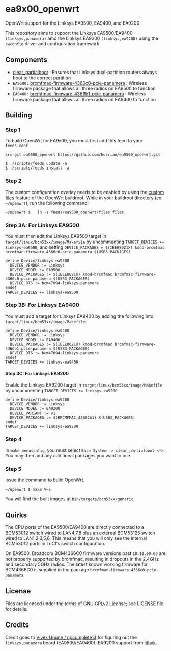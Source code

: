 ea9x00_openwrt
=====
OpenWrt support for the Linksys EA9500, EA9400, and EA9200

This repository aims to support the Linksys EA9500/EA9400 `(linksys,panamera)` amd the Linksys EA9200 `(linksys,ea9200)` using the `swconfig` driver and configuration framework.

## Components
* [clear_partialboot](https://github.com/hurrian/ea9500_openwrt/package/clear_partialboot) : Ensures that Linksys dual-partition routers always boot to the correct partition
* `EA9500:` [brcmfmac-firmware-4366c0-pcie-panamera](https://github.com/hurrian/ea9500_openwrt/package/brcmfmac-firmware-4366c0-pcie-panamera) : Wireless firmware package that allows all three radios on EA9500 to function
* `EA9400:` [brcmfmac-firmware-4366b1-pcie-panamera](https://github.com/hurrian/ea9500_openwrt/package/brcmfmac-firmware-4366b1-pcie-panamera) : Wireless firmware package that allows all three radios on EA9400 to function

## Building

### Step 1
To build OpenWrt for EA9x00, you must first add this feed to your `feeds.conf`

```
src-git ea9500_openwrt https://github.com/hurrian/ea9500_openwrt.git

$ ./scripts/feeds update -a
$ ./scripts/feeds install -a
```
### Step 2
The custom configuration overlay needs to be enabled by using the [custom files](https://openwrt.org/docs/guide-developer/build-system/use-buildsystem#custom_files) feature of the OpenWrt buildroot.
While in your buildroot directory (ex. ``~/openwrt``), run the following command:

```
~/openwrt $   ln -s feeds/ea9500_openwrt/files files
```

### Step 3A: For Linksys EA9500
You must then edit the Linksys EA9500 target in `target/linux/bcm53xx/image/Makefile` by uncommenting `TARGET_DEVICES += linksys-ea9500`, and setting `DEVICE_PACKAGES = $(IEEE8021X) kmod-brcmfmac brcmfmac-firmware-4366c0-pcie-panamera $(USB3_PACKAGES)`

```
define Device/linksys-ea9500
  DEVICE_VENDOR := Linksys
  DEVICE_MODEL := EA9500
  DEVICE_PACKAGES := $(IEEE8021X) kmod-brcmfmac brcmfmac-firmware-4366c0-pcie-panamera $(USB3_PACKAGES)
  DEVICE_DTS := bcm47094-linksys-panamera
endef
TARGET_DEVICES += linksys-ea9500
```

### Step 3B: For Linksys EA9400
You must add a target for Linksys EA9400 by adding the following into `target/linux/bcm53xx/image/Makefile`:

```
define Device/linksys-ea9400
  DEVICE_VENDOR := Linksys
  DEVICE_MODEL := EA9400
  DEVICE_PACKAGES := $(IEEE8021X) kmod-brcmfmac brcmfmac-firmware-4366b1-pcie-panamera $(USB3_PACKAGES)
  DEVICE_DTS := bcm47094-linksys-panamera
endef
TARGET_DEVICES += linksys-ea9400
```

#### Step 3C: For Linksys EA9200
Enable the Linksys EA9200 target in `target/linux/bcm53xx/image/Makefile` by uncommenting `TARGET_DEVICES += linksys-ea9200`
```
define Device/linksys-ea9200
  DEVICE_VENDOR := Linksys
  DEVICE_MODEL := EA9200
  DEVICE_VARIANT := v1
  DEVICE_PACKAGES := $(BRCMFMAC_43602A1) $(USB3_PACKAGES)
endef
TARGET_DEVICES += linksys-ea9200
```

### Step 4
In `make menuconfig`, you must select `Base System -> clear_partialboot <*>`.
You may then add any additional packages you want to use.

### Step 5
Issue the command to build OpenWrt.
```
~/openwrt $ make V=s
```
You will find the built images at `bin/targets/bcm53xx/generic`.

## Quirks
The CPU ports of the EA9500/EA9400 are directly connected to a BCM53012 switch wired to LAN4,7,8 plus an external BCM53125 switch wired to LAN1,2,3,5,6.
This means that you will only see the internal BCM53012 ports in LuCI's switch configuration.

On EA9500, Broadcom BCM4366C0 firmware versions past `10.10.69.69` are not properly supported by brcmfmac, resulting in dropouts in the 2.4GHz and secondary 5GHz radios.
The latest known working firmware for BCM4366C0 is supplied in the package `brcmfmac-firmware-4366c0-pcie-panamera`.

## License
Files are licensed under the terms of GNU GPLv2 License; see LICENSE file for details.

## Credits
Credit goes to [Vivek Unune / npcomplete13](https://github.com/npcomplete13/openwrt) for figuring out the `linksys,panamera` board (EA9500/EA9400).
EA9200 support from [jithvk](https://github.com/jithvk/ea9x00_openwrt).
